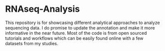 # RNAseq-Analysis
This repository is for showcasing different analytical approaches to analyze sequencing data. I do promise to update the annotation and make it more informative
in the near future. Most of the code is from open sourced tutorials and workflows which can be easily found online with a few datasets from my studies. 
